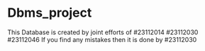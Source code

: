 # Dbms_project
This Database is created by joint efforts of
  #23112014
  #23112030
  #23112046
  If you find any mistakes then it is done by  #23112030
